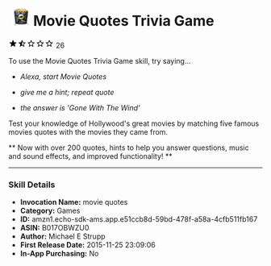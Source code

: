 # &nbsp;<img src="app_icon" alt="Movie Quotes Trivia Game icon" width="36"> Movie Quotes Trivia Game
![1.8 stars](../../../images/ic_star_black_18dp_1x.png)![1.8 stars](../../../images/ic_star_half_black_18dp_1x.png)![1.8 stars](../../../images/ic_star_border_black_18dp_1x.png)![1.8 stars](../../../images/ic_star_border_black_18dp_1x.png)![1.8 stars](../../../images/ic_star_border_black_18dp_1x.png) 26

To use the Movie Quotes Trivia Game skill, try saying...

* *Alexa, start Movie Quotes*

* *give me a hint; repeat quote*

* *the answer is 'Gone With The Wind'*

Test your knowledge of Hollywood's great movies by matching five famous movies quotes with the movies they came from. 

** Now with over 200 quotes, hints to help you answer questions, music and sound effects, and improved functionality! **

***

### Skill Details

* **Invocation Name:** movie quotes
* **Category:** Games
* **ID:** amzn1.echo-sdk-ams.app.e51ccb8d-59bd-478f-a58a-4cfb511fb167
* **ASIN:** B017OBWZU0
* **Author:** Michael E Strupp
* **First Release Date:** 2015-11-25 23:09:06
* **In-App Purchasing:** No
